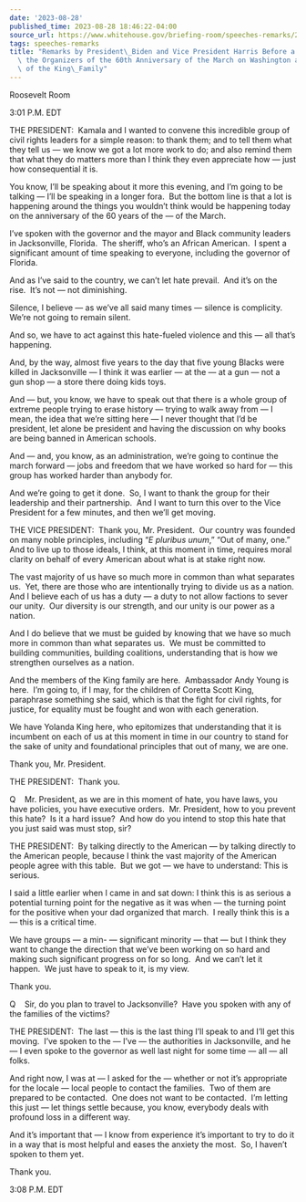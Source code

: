 ```yaml
---
date: '2023-08-28'
published_time: 2023-08-28 18:46:22-04:00
source_url: https://www.whitehouse.gov/briefing-room/speeches-remarks/2023/08/28/remarks-by-president-biden-and-vice-president-harris-before-a-meeting-with-the-organizers-of-the-60th-anniversary-of-the-march-on-washington-and-members-of-the-king-family/
tags: speeches-remarks
title: "Remarks by President\_Biden and Vice President Harris Before a Meeting with\
  \ the Organizers of the 60th Anniversary of the March on Washington and Members\
  \ of the King\_Family"
---
```

 
Roosevelt Room

3:01 P.M. EDT

THE PRESIDENT:  Kamala and I wanted to convene this incredible group of
civil rights leaders for a simple reason: to thank them; and to tell
them what they tell us — we know we got a lot more work to do; and also
remind them that what they do matters more than I think they even
appreciate how — just how consequential it is.

You know, I’ll be speaking about it more this evening, and I’m going to
be talking — I’ll be speaking in a longer fora.  But the bottom line is
that a lot is happening around the things you wouldn’t think would be
happening today on the anniversary of the 60 years of the — of the
March.

I’ve spoken with the governor and the mayor and Black community leaders
in Jacksonville, Florida.  The sheriff, who’s an African American.  I
spent a significant amount of time speaking to everyone, including the
governor of Florida.

And as I’ve said to the country, we can’t let hate prevail.  And it’s on
the rise.  It’s not — not diminishing.

Silence, I believe — as we’ve all said many times — silence is
complicity.  We’re not going to remain silent.

And so, we have to act against this hate-fueled violence and this — all
that’s happening. 

And, by the way, almost five years to the day that five young Blacks
were killed in Jacksonville — I think it was earlier — at the — at a gun
— not a gun shop — a store there doing kids toys. 

And — but, you know, we have to speak out that there is a whole group of
extreme people trying to erase history — trying to walk away from — I
mean, the idea that we’re sitting here — I never thought that I’d be
president, let alone be president and having the discussion on why books
are being banned in American schools.

And — and, you know, as an administration, we’re going to continue the
march forward — jobs and freedom that we have worked so hard for — this
group has worked harder than anybody for.

And we’re going to get it done.  So, I want to thank the group for their
leadership and their partnership.  And I want to turn this over to the
Vice President for a few minutes, and then we’ll get moving.

THE VICE PRESIDENT:  Thank you, Mr. President.  Our country was founded
on many noble principles, including “*E pluribus unum*,” “Out of many,
one.”  And to live up to those ideals, I think, at this moment in time,
requires moral clarity on behalf of every American about what is at
stake right now.

The vast majority of us have so much more in common than what separates
us.  Yet, there are those who are intentionally trying to divide us as a
nation.  And I believe each of us has a duty — a duty to not allow
factions to sever our unity.  Our diversity is our strength, and our
unity is our power as a nation.

And I do believe that we must be guided by knowing that we have so much
more in common than what separates us.  We must be committed to building
communities, building coalitions, understanding that is how we
strengthen ourselves as a nation. 

And the members of the King family are here.  Ambassador Andy Young is
here.  I’m going to, if I may, for the children of Coretta Scott King,
paraphrase something she said, which is that the fight for civil rights,
for justice, for equality must be fought and won with each generation.

We have Yolanda King here, who epitomizes that understanding that it is
incumbent on each of us at this moment in time in our country to stand
for the sake of unity and foundational principles that out of many, we
are one.

Thank you, Mr. President.

THE PRESIDENT:  Thank you.

Q    Mr. President, as we are in this moment of hate, you have laws, you
have policies, you have executive orders.  Mr. President, how to you
prevent this hate?  Is it a hard issue?  And how do you intend to stop
this hate that you just said was must stop, sir? 

THE PRESIDENT:  By talking directly to the American — by talking
directly to the American people, because I think the vast majority of
the American people agree with this table.  But we got — we have to
understand: This is serious. 

I said a little earlier when I came in and sat down: I think this is as
serious a potential turning point for the negative as it was when — the
turning point for the positive when your dad organized that march.  I
really think this is a — this is a critical time.

We have groups — a min- — significant minority — that — but I think they
want to change the direction that we’ve been working on so hard and
making such significant progress on for so long.  And we can’t let it
happen.  We just have to speak to it, is my view. 

Thank you.

Q    Sir, do you plan to travel to Jacksonville?  Have you spoken with
any of the families of the victims?

THE PRESIDENT:  The last — this is the last thing I’ll speak to and I’ll
get this moving.  I’ve spoken to the — I’ve — the authorities in
Jacksonville, and he — I even spoke to the governor as well last night
for some time — all — all folks.

And right now, I was at — I asked for the — whether or not it’s
appropriate for the locale — local people to contact the families.  Two
of them are prepared to be contacted.  One does not want to be
contacted.  I’m letting this just — let things settle because, you know,
everybody deals with profound loss in a different way. 

And it’s important that — I know from experience it’s important to try
to do it in a way that is most helpful and eases the anxiety the most. 
So, I haven’t spoken to them yet.

Thank you. 

3:08 P.M. EDT
